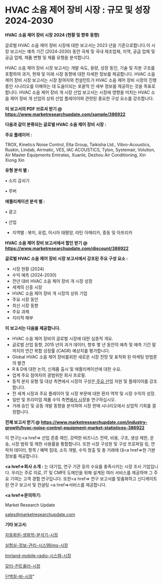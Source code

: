 # HVAC 소음 제어 장비 시장 : 규모 및 성장 2024-2030

<strong>HVAC 소음 제어 장비 시장 2024 (현황 및 향후 동향)</strong>

글로벌 HVAC 소음 제어 장비 시장에 대한 보고서는 2023 년을 기준으로합니다.이 시장 보고서는 예측 기간 (2024-2030) 동안 국제 및 국내 제조업체, 지역, 공급 업체 및 공급 업체, 제품 변형 및 제품 유형을 분석합니다.

HVAC 소음 제어 장비 시장 보고서는 개발 속도, 용량, 성장 동인, 기술 및 자본 구조를 포함하여 과거, 현재 및 미래 시장 동향에 대한 자세한 정보를 제공합니다. HVAC 소음 제어 장비 시장 보고서는 시장 참여자와 컨설턴트가 HVAC 소음 제어 장비 시장의 진행중인 시나리오를 이해하는 데 도움이되는 포괄적 인 세부 정보를 제공하는 것을 목표로합니다. HVAC 소음 제어 장비 개 시장 산업 보고서는 시장에 영향을 미치는 HVAC 소음 제어 장비 개 산업의 상위 산업 플레이어와 관련된 중요한 구성 요소를 강조합니다.



<strong>이 보고서의 PDF 브로셔 받기 @ <a href=https://www.marketresearchupdate.com/sample/386922>https://www.marketresearchupdate.com/sample/386922</a></strong>



<strong>다음과 같이 분류되는 글로벌 HVAC 소음 제어 장비 시장 :</strong>



<strong>주요 플레이어 :</strong>

TROX, Kinetics Noise Control, Elta Group, Taikisha Ltd., Vibro-Acoustics, Ruskin, Lindab, Airmatic, VES, IAC ACOUSTICS, Tylon, Systemair, Volution, Air Master Equipments Emirates, Xuanle, Dezhou Air Conditioning, Xin Xiong Xin



<strong>유형 분석 별 :</strong>

• 소리 감쇠기

• 루버



<strong>애플리케이션 분석 별 :</strong>

• 광고

• 산업

<ul>
  <li>지역별 : 북미, 유럽, 아시아 태평양, 라틴 아메리카, 중동 및 아프리카</li>
</ul>


<strong>HVAC 소음 제어 장비 보고서에서 할인 받기 @ <a href=https://www.marketresearchupdate.com/discount/386922>https://www.marketresearchupdate.com/discount/386922</a></strong>



<strong>글로벌 HVAC 소음 제어 장비 시장 보고서에서 강조된 주요 구성 요소 :</strong>
<ul>
  <li>시장 현황 (2024)</li>
  <li>수익 예측 (2024-2030)</li>
  <li>전년 대비 HVAC 소음 제어 장비 개 시장 성장</li>
  <li>세계의 신흥 시장</li>
  <li>HVAC 소음 제어 장비 개 시장의 상위 기업</li>
  <li>주요 시장 동인</li>
  <li>최신 시장 동향</li>
  <li>주요 과제</li>
  <li>지리적 해부</li>
</ul>


<strong>이 보고서는 다음을 제공합니다.</strong>
<ul>
  <li>HVAC 소음 제어 장비의 글로벌 시장에 대한 심층적 개요.</li>
  <li>글로벌 산업 동향, 2015 년의 과거 데이터, 향후 몇 년 동안의 예측 및 예측 기간 말까지의 연간 복합 성장률 (CAGR) 예상치를 평가합니다.</li>
  <li>Global HVAC 소음 제어 장비를위한 새로운 시장 전망 및 표적화 된 마케팅 방법론의 발견</li>
  <li>R &amp; D에 대한 논의, 신제품 출시 및 애플리케이션에 대한 수요.</li>
  <li>업계 주요 참여자의 광범위한 회사 프로필.</li>
  <li>동적 분자 유형 및 대상 측면에서 시장의 구성은<a href=> 주요 산</a>업 자원 및 플레이어를 강조합니다.</li>
  <li>전 세계 시장과 주요 플레이어 및 시장 부문에 대한 환자 역학 및 시장 수익의 성장.</li>
  <li>일반 및 프리미엄 제품 수익 측면<a href=>에서 시</a>장을 연구하십시오.</li>
  <li>거래 승인 및 공동 개발 동향을 분석하여 시장 판매 시나리오에서 상업적 기회를 결정합니다.</li>
</ul>



<strong>전체 보고서 받기 @ <a href=https://www.marketresearchupdate.com/industry-growth/hvac-noise-control-equipment-market-statistices-386922>https://www.marketresearchupdate.com/industry-growth/hvac-noise-control-equipment-market-statistices-386922</a></strong>

이 연구는<a href=> 산업 존중</a> 체인, 강력한 비즈니스 전략, 비용, 구조, 생성 제한, 운송, 시장 범위 및 제한 사용률을 통합합니다. 또한 시장 구성원 및 구성 프로파일 링, 연락처 데이터, 항목 / 혜택 침대, 소득 개발, 수익 창출 및 총 거래에 대<a href=>한 기본 </a>정보를 제공합니다.



<strong><a href=>회사 소</a>개 :</strong>
는 대기업, 연구 기관 등의 수요를 충족시키는 시장 조사 기업입니다. 우리는 주로 의료, IT 및 CMFE 도메인을 위해 설계된 여러 서비스를 제공하며 그 주요 기여는 고객 경험 연구입니다. 또한<a href=> 연구 보</a>고서를 맞춤화하고 신디케이트 된 연구 보고서 및 컨설팅 <a href=>서비스</a>를 제공합니다.



<strong><a href=>문의하기:</a></strong>

Market Research Update

sales@marketresearchupdate.com



<strong>기타 보고서:</strong>

<a href=https://www.linkedin.com/pulse/자동화된-생화학-분석기-시장-현재-및-미래-성장-2029-isdailynews/>자동화된-생화학-분석기-시장</a>

<a href=https://www.linkedin.com/pulse/실험실-정보-관리-시스템lims-시장-동향-및-성장-전망-survey-savvy-insights-360-analysis-aylqf/>실험실-정보-관리-시스템lims-시장</a>

<a href=https://www.linkedin.com/pulse/lmrland-mobile-radio-시스템-시장-진입-전략-및-위험-평가2029년-isdailynews-akwcf/>lmrland-mobile-radio-시스템-시장</a>

<a href=https://www.linkedin.com/pulse/모터-컨트롤러-시장-진입-전략-및-위험-평가2030년-consumer-connection-compendium-ana-es9wf/>모터-컨트롤러-시장</a>

<a href=https://www.linkedin.com/pulse/단백질-바-시장-규모-및-성장-2023-analytics-avenue-adventures-24-ana-bykgf/>단백질-바-시장</a>"
